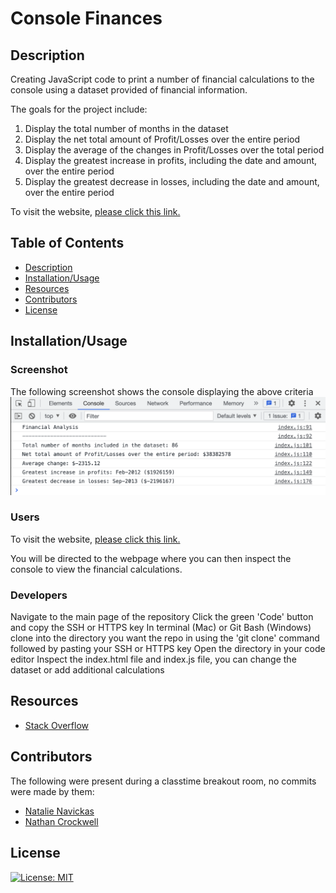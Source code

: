# Console Finances

## Description
Creating JavaScript code to print a number of financial calculations to the console using a dataset provided of financial information.

The goals for the project include:

1. Display the total number of months in the dataset
2. Display the net total amount of Profit/Losses over the entire period
3. Display the average of the changes in Profit/Losses over the total period
4. Display the greatest increase in profits, including the date and amount, over the entire period
5. Display the greatest decrease in losses, including the date and amount, over the entire period

To visit the website, [please click this link.](------LINKHERE-------)

## Table of Contents
- [Description](#description)
- [Installation/Usage](#installationusage)
- [Resources](#resources)
- [Contributors](#contributors)
- [License](#license)

## Installation/Usage

### Screenshot
The following screenshot shows the console displaying the above criteria
    ![Console Finances by Bethany Ryalls](images/console-finances-screenshot.png)

### Users
To visit the website, [please click this link.](------LINKHERE-------)

You will be directed to the webpage where you can then inspect the console to view the financial calculations.

### Developers
Navigate to the main page of the repository
Click the green 'Code' button and copy the SSH or HTTPS key
In terminal (Mac) or Git Bash (Windows) clone into the directory you want the repo in using the 'git clone' command followed by pasting your SSH or HTTPS key
Open the directory in your code editor
Inspect the index.html file and index.js file, you can change the dataset or add additional calculations

## Resources
- [Stack Overflow](https://stackoverflow.com)

## Contributors
The following were present during a classtime breakout room, no commits were made by them:
- [Natalie Navickas](https://github.com/NNavickas)
- [Nathan Crockwell](https://github.com/NatCro)

## License

[![License: MIT](https://img.shields.io/badge/License-MIT-yellow.svg)](https://opensource.org/licenses/MIT)